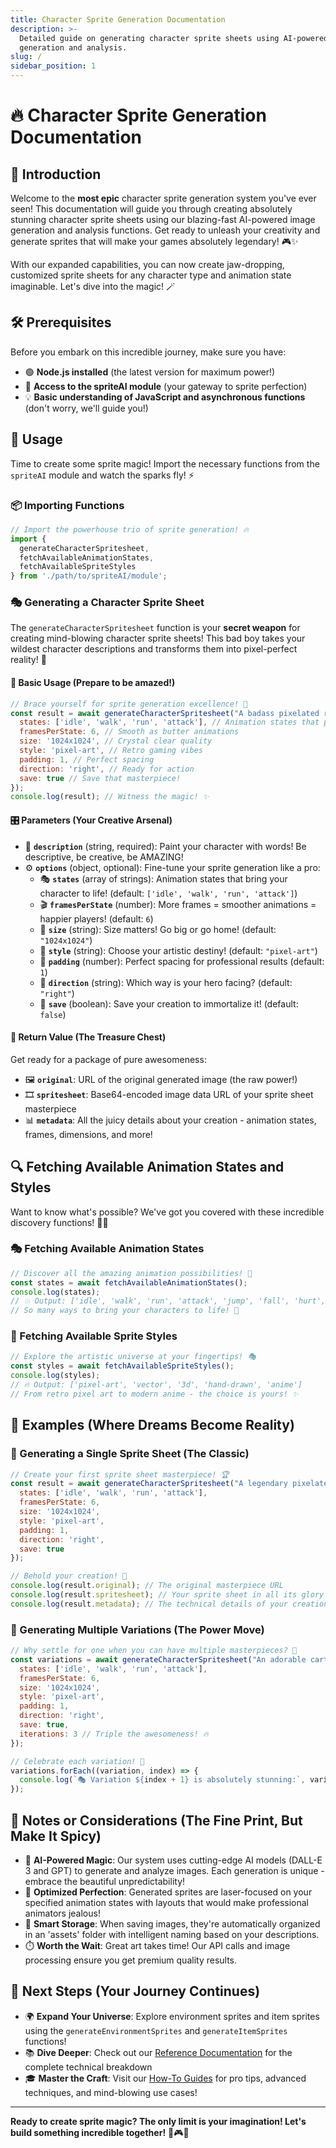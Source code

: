 ```yaml
---
title: Character Sprite Generation Documentation
description: >-
  Detailed guide on generating character sprite sheets using AI-powered image
  generation and analysis.
slug: /
sidebar_position: 1
---
```


# 🔥 Character Sprite Generation Documentation

## 🚀 Introduction

Welcome to the **most epic** character sprite generation system you've ever seen! This documentation will guide you through creating absolutely stunning character sprite sheets using our blazing-fast AI-powered image generation and analysis functions. Get ready to unleash your creativity and generate sprites that will make your games absolutely legendary! 🎮✨

With our expanded capabilities, you can now create jaw-dropping, customized sprite sheets for any character type and animation state imaginable. Let's dive into the magic! 🪄

## 🛠️ Prerequisites

Before you embark on this incredible journey, make sure you have:

- 🟢 **Node.js installed** (the latest version for maximum power!)
- 🎯 **Access to the spriteAI module** (your gateway to sprite perfection)
- 💡 **Basic understanding of JavaScript and asynchronous functions** (don't worry, we'll guide you!)

## 🎨 Usage

Time to create some sprite magic! Import the necessary functions from the `spriteAI` module and watch the sparks fly! ⚡

### 📦 Importing Functions

```javascript
// Import the powerhouse trio of sprite generation! 🔥
import { 
  generateCharacterSpritesheet, 
  fetchAvailableAnimationStates, 
  fetchAvailableSpriteStyles 
} from './path/to/spriteAI/module';
```

### 🎭 Generating a Character Sprite Sheet

The `generateCharacterSpritesheet` function is your **secret weapon** for creating mind-blowing character sprite sheets! This bad boy takes your wildest character descriptions and transforms them into pixel-perfect reality! 🌟

#### 🚀 Basic Usage (Prepare to be amazed!)

```javascript
// Brace yourself for sprite generation excellence! 🎯
const result = await generateCharacterSpritesheet("A badass pixelated robot warrior", {
  states: ['idle', 'walk', 'run', 'attack'], // Animation states that pack a punch! 💥
  framesPerState: 6, // Smooth as butter animations
  size: '1024x1024', // Crystal clear quality
  style: 'pixel-art', // Retro gaming vibes
  padding: 1, // Perfect spacing
  direction: 'right', // Ready for action
  save: true // Save that masterpiece!
});
console.log(result); // Witness the magic! ✨
```

#### 🎛️ Parameters (Your Creative Arsenal)

- 🎨 **`description`** (string, required): Paint your character with words! Be descriptive, be creative, be AMAZING!
- ⚙️ **`options`** (object, optional): Fine-tune your sprite generation like a pro:
  - 🎭 **`states`** (array of strings): Animation states that bring your character to life! (default: `['idle', 'walk', 'run', 'attack']`)
  - 🎬 **`framesPerState`** (number): More frames = smoother animations = happier players! (default: `6`)
  - 📏 **`size`** (string): Size matters! Go big or go home! (default: `"1024x1024"`)
  - 🎨 **`style`** (string): Choose your artistic destiny! (default: `"pixel-art"`)
  - 📐 **`padding`** (number): Perfect spacing for professional results (default: `1`)
  - 🧭 **`direction`** (string): Which way is your hero facing? (default: `"right"`)
  - 💾 **`save`** (boolean): Save your creation to immortalize it! (default: `false`)

#### 🎁 Return Value (The Treasure Chest)

Get ready for a package of pure awesomeness:
- 🖼️ **`original`**: URL of the original generated image (the raw power!)
- 🎞️ **`spritesheet`**: Base64-encoded image data URL of your sprite sheet masterpiece
- 📊 **`metadata`**: All the juicy details about your creation - animation states, frames, dimensions, and more!

## 🔍 Fetching Available Animation States and Styles

Want to know what's possible? We've got you covered with these incredible discovery functions! 🕵️‍♂️

### 🎭 Fetching Available Animation States

```javascript
// Discover all the amazing animation possibilities! 🌈
const states = await fetchAvailableAnimationStates();
console.log(states); 
// 💥 Output: ['idle', 'walk', 'run', 'attack', 'jump', 'fall', 'hurt', 'die']
// So many ways to bring your characters to life! 🎪
```

### 🎨 Fetching Available Sprite Styles

```javascript
// Explore the artistic universe at your fingertips! 🎭
const styles = await fetchAvailableSpriteStyles();
console.log(styles); 
// 🔥 Output: ['pixel-art', 'vector', '3d', 'hand-drawn', 'anime']
// From retro pixel art to modern anime - the choice is yours! ✨
```

## 🌟 Examples (Where Dreams Become Reality)

### 🎯 Generating a Single Sprite Sheet (The Classic)

```javascript
// Create your first sprite sheet masterpiece! 🏆
const result = await generateCharacterSpritesheet("A legendary pixelated robot guardian", {
  states: ['idle', 'walk', 'run', 'attack'],
  framesPerState: 6,
  size: '1024x1024',
  style: 'pixel-art',
  padding: 1,
  direction: 'right',
  save: true
});

// Behold your creation! 👑
console.log(result.original); // The original masterpiece URL
console.log(result.spritesheet); // Your sprite sheet in all its glory
console.log(result.metadata); // The technical details of your creation
```

### 🎪 Generating Multiple Variations (The Power Move)

```javascript
// Why settle for one when you can have multiple masterpieces? 🎨
const variations = await generateCharacterSpritesheet("An adorable cartoon cat ninja", {
  states: ['idle', 'walk', 'run', 'attack'],
  framesPerState: 6,
  size: '1024x1024',
  style: 'pixel-art',
  padding: 1,
  direction: 'right',
  save: true,
  iterations: 3 // Triple the awesomeness! 🔥
});

// Celebrate each variation! 🎉
variations.forEach((variation, index) => {
  console.log(`🎭 Variation ${index + 1} is absolutely stunning:`, variation.metadata);
});
```

## 🚨 Notes or Considerations (The Fine Print, But Make It Spicy)

- 🤖 **AI-Powered Magic**: Our system uses cutting-edge AI models (DALL-E 3 and GPT) to generate and analyze images. Each generation is unique - embrace the beautiful unpredictability!
- 🎯 **Optimized Perfection**: Generated sprites are laser-focused on your specified animation states with layouts that would make professional animators jealous!
- 💾 **Smart Storage**: When saving images, they're automatically organized in an 'assets' folder with intelligent naming based on your descriptions.
- ⏱️ **Worth the Wait**: Great art takes time! Our API calls and image processing ensure you get premium quality results.

## 🚀 Next Steps (Your Journey Continues)

- 🌍 **Expand Your Universe**: Explore environment sprites and item sprites using the `generateEnvironmentSprites` and `generateItemSprites` functions!
- 📚 **Dive Deeper**: Check out our [Reference Documentation](/docs/reference) for the complete technical breakdown
- 🎓 **Master the Craft**: Visit our [How-To Guides](/docs/how-to) for pro tips, advanced techniques, and mind-blowing use cases!

---

**Ready to create sprite magic? The only limit is your imagination! Let's build something incredible together!** 🌟🎮✨
